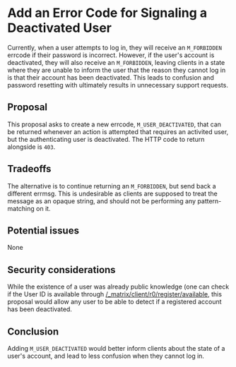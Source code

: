 # Add an Error Code for Signaling a Deactivated User

Currently, when a user attempts to log in, they will receive an `M_FORBIDDEN`
errcode if their password is incorrect. However, if the user's account is
deactivated, they will also receive an `M_FORBIDDEN`, leaving clients in a
state where they are unable to inform the user that the reason they cannot
log in is that their account has been deactivated. This leads to confusion
and password resetting with ultimately results in unnecessary support
requests.

## Proposal

This proposal asks to create a new errcode, `M_USER_DEACTIVATED`, that can be
returned whenever an action is attempted that requires an activited user, but
the authenticating user is deactivated. The HTTP code to return alongside is
`403`.

## Tradeoffs

The alternative is to continue returning an `M_FORBIDDEN`, but send back a
different errmsg. This is undesirable as clients are supposed to treat the
message as an opaque string, and should not be performing any
pattern-matching on it.

## Potential issues

None

## Security considerations

While the existence of a user was already public knowledge (one can check if
the User ID is available through
[/_matrix/client/r0/register/available](https://matrix.org/docs/spec/client_server/r0.5.0#get-matrix-client-r0-register-available),
this proposal would allow any user to be able to detect if a registered
account has been deactivated.

## Conclusion

Adding `M_USER_DEACTIVATED` would better inform clients about the state of a
user's account, and lead to less confusion when they cannot log in.

